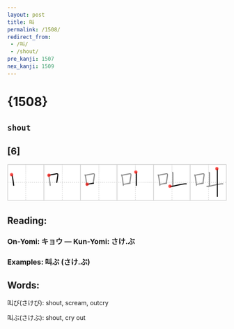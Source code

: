 ```yaml
---
layout: post
title: 叫
permalink: /1508/
redirect_from:
 - /叫/
 - /shout/
pre_kanji: 1507
nex_kanji: 1509
---
```


# {1508}

## `shout`

## [6]

<div class="stroke"><img src="../images/E58FAB.png" /></div>

## Reading:

### On-Yomi: キョウ &mdash; Kun-Yomi: さけ.ぶ

### Examples: 叫ぶ (さけ.ぶ)

## Words:

叫び(さけび): shout, scream, outcry

叫ぶ(さけぶ): shout, cry out
